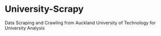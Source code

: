 # University-Scrapy
Data Scraping and Crawling from Auckland University of Technology for University Analysis
